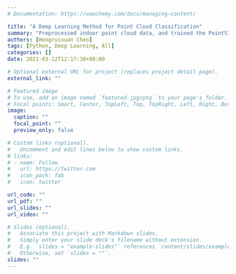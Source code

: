 ```yaml
---
# Documentation: https://wowchemy.com/docs/managing-content/

title: "A Deep Learning Method for Point Cloud Classification"
summary: "Preprocessed indoor point cloud data, and trained the PointSIFT model on ScanNet dataset for classifying indoor point cloud data. Designed and implemented a point cloud visualization tool based on OpenCV and Python, which could be used to visualize the segmentation results obtained by deep models."
authors: [Hongruixuan Chen]
tags: [Python, Deep Learning, All]
categories: []
date: 2021-03-12T12:17:38+08:00

# Optional external URL for project (replaces project detail page).
external_link: ""

# Featured image
# To use, add an image named `featured.jpg/png` to your page's folder.
# Focal points: Smart, Center, TopLeft, Top, TopRight, Left, Right, BottomLeft, Bottom, BottomRight.
image:
  caption: ""
  focal_point: ""
  preview_only: false

# Custom links (optional).
#   Uncomment and edit lines below to show custom links.
# links:
# - name: Follow
#   url: https://twitter.com
#   icon_pack: fab
#   icon: twitter

url_code: ""
url_pdf: ""
url_slides: ""
url_video: ""

# Slides (optional).
#   Associate this project with Markdown slides.
#   Simply enter your slide deck's filename without extension.
#   E.g. `slides = "example-slides"` references `content/slides/example-slides.md`.
#   Otherwise, set `slides = ""`.
slides: ""
---
```

